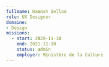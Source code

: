 ```yaml
---
fullname: Hannah Sellam
role: UX Designer
domaine: 
- Design
missions:
  - start: 2020-11-10
    end: 2021-11-10
    status: admin
    employer: Ministère de la Culture
---
```


